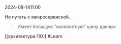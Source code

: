  2024-08-1411:00

Не путать с микросервисной. 
>Имеет большую "монолитную" шину данных



[[архитектура ПО]]
#Learn